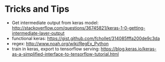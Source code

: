 # Tricks and Tips

- Get intermediate output from keras model: http://stackoverflow.com/questions/36745821/keras-1-0-getting-intermediate-layer-output
- functional keras: https://gist.github.com/fchollet/314085fffa200de9c3da
- regex: http://www.noah.org/wiki/RegEx_Python
- train in keras, export to tensorflow serving: https://blog.keras.io/keras-as-a-simplified-interface-to-tensorflow-tutorial.html

